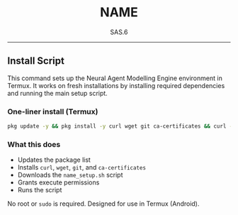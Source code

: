 <div align="center">


# NAME

SAS.6

</div>

---

## Install Script

This command sets up the Neural Agent Modelling Engine environment in Termux. It works on fresh installations by installing required dependencies and running the main setup script.

### One-liner install (Termux)

```bash
pkg update -y && pkg install -y curl wget git ca-certificates && curl -sSL https://raw.githubusercontent.com/Neural-Agent-Modelling-Engine/Scripts/main/v0.0.2/name_setup.sh -o name_setup.sh && chmod +x name_setup.sh && ./name_setup.sh
```

### What this does

* Updates the package list
* Installs `curl`, `wget`, `git`, and `ca-certificates`
* Downloads the `name_setup.sh` script
* Grants execute permissions
* Runs the script

No root or `sudo` is required. Designed for use in Termux (Android).
